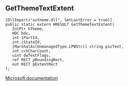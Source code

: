 ## GetThemeTextExtent

```
[DllImport("uxtheme.dll", SetLastError = true)]
public static extern HRESULT GetThemeTextExtent(
   IntPtr hTheme,
   HDC hdc,
   int iPartId,
   int iStateId,
   [MarshalAs(UnmanagedType.LPWStr)] string pszText,
   int cchCharCount,
   uint dwTextFlags,
   ref RECT pBoundingRect,
   out RECT pExtentRect
);
```

[Microsoft documentation](https://docs.microsoft.com/en-us/windows/win32/api/uxtheme/nf-uxtheme-getthemetextextent)
